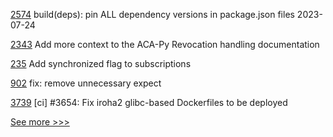 
[2574](https://github.com/hyperledger/cacti/pull/2574) build(deps): pin ALL dependency versions in package.json files 2023-07-24

[2343](https://github.com/hyperledger/aries-cloudagent-python/pull/2343) Add more context to the ACA-Py Revocation handling documentation

[235](https://github.com/hyperledger/firefly-ethconnect/pull/235) Add synchronized flag to subscriptions

[902](https://github.com/hyperledger/aries-mobile-agent-react-native/pull/902) fix: remove unnecessary expect

[3739](https://github.com/hyperledger/iroha/pull/3739) [ci] #3654: Fix iroha2 glibc-based Dockerfiles to be deployed


[See more >>>](https://start-here.hyperledger.org/pull-requests)
